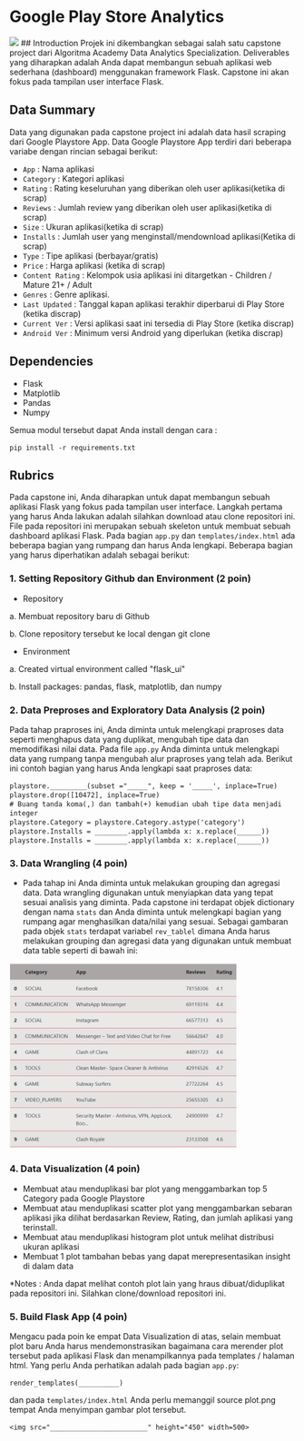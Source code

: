 # Google Play Store Analytics
<img src="full_dashboard.png">
## Introduction
Projek ini dikembangkan sebagai salah satu capstone project dari Algoritma Academy Data Analytics Specialization. Deliverables yang diharapkan adalah Anda dapat membangun sebuah aplikasi web sederhana (dashboard) menggunakan framework Flask. Capstone ini akan fokus pada tampilan user interface Flask. 

## Data Summary
Data yang digunakan pada capstone project ini adalah data hasil scraping dari Google Playstore App. Data Google Playstore App terdiri dari beberapa variabe dengan rincian sebagai berikut:
- `App` : Nama aplikasi                
- `Category` : Kategori aplikasi
- `Rating` : Rating keseluruhan yang diberikan oleh user aplikasi(ketika di scrap)
- `Reviews` : Jumlah review yang diberikan oleh user aplikasi(ketika di scrap)
- `Size` : Ukuran aplikasi(ketika di scrap)           
- `Installs` : Jumlah user yang menginstall/mendownload aplikasi(Ketika di scrap)     
- `Type` : Tipe aplikasi (berbayar/gratis)       
- `Price` : Harga aplikasi (ketika di scrap)        
- `Content Rating` : Kelompok usia aplikasi ini ditargetkan - Children / Mature 21+ / Adult   
- `Genres` : Genre aplikasi.        
- `Last Updated` : Tanggal kapan aplikasi terakhir diperbarui di Play Store (ketika discrap) 
- `Current Ver` : Versi aplikasi saat ini tersedia di Play Store (ketika discrap)   
- `Android Ver` : Minimum versi Android yang diperlukan (ketika discrap) 

## Dependencies
- Flask
- Matplotlib
- Pandas
- Numpy

Semua modul tersebut dapat Anda install dengan cara :
```
pip install -r requirements.txt
```

## Rubrics
Pada capstone ini, Anda diharapkan untuk dapat membangun sebuah aplikasi Flask yang fokus pada tampilan user interface. Langkah pertama yang harus Anda lakukan adalah silahkan download atau clone repositori ini. File pada repositori ini merupakan sebuah skeleton untuk membuat sebuah dashboard aplikasi Flask. Pada bagian `app.py` dan `templates/index.html` ada beberapa bagian yang rumpang dan harus Anda lengkapi. Beberapa bagian yang harus diperhatikan adalah sebagai berikut:

### 1. Setting Repository Github dan Environment (2 poin)
- Repository 

a. Membuat repository baru di Github

b. Clone repository tersebut ke local dengan git clone
- Environment 

a. Created virtual environment called "flask_ui"

b. Install packages: pandas, flask, matplotlib, dan numpy

### 2. Data Preproses and Exploratory Data Analysis (2 poin)
Pada tahap praproses ini, Anda diminta untuk melengkapi praproses data seperti menghapus data yang duplikat, mengubah tipe data dan memodifikasi nilai data. Pada file `app.py` Anda diminta untuk melengkapi data yang rumpang tanpa mengubah alur praproses yang telah ada.
Berikut ini contoh bagian yang harus Anda lengkapi saat praproses data:
```
playstore._________(subset ="_____", keep = '_____', inplace=True) 
playstore.drop([10472], inplace=True)
# Buang tanda koma(,) dan tambah(+) kemudian ubah tipe data menjadi integer
playstore.Category = playstore.Category.astype('category')
playstore.Installs = ________.apply(lambda x: x.replace(______))
playstore.Installs = ________.apply(lambda x: x.replace(______))
```
### 3. Data Wrangling (4 poin)
- Pada tahap ini Anda diminta untuk melakukan grouping dan agregasi data. Data wrangling digunakan untuk menyiapkan data yang tepat sesuai analisis yang diminta. Pada capstone ini terdapat objek dictionary dengan nama `stats` dan Anda diminta untuk melengkapi bagian yang rumpang agar menghasilkan data/nilai yang sesuai. Sebagai gambaran pada objek `stats` terdapat variabel `rev_tablel` dimana Anda harus melakukan grouping dan agregasi data yang digunakan untuk membuat data table seperti di bawah ini:
<img src="table_rev.PNG" width=400>

### 4. Data Visualization (4 poin)
- Membuat atau menduplikasi bar plot yang menggambarkan top 5 Category pada Google Playstore
- Membuat atau menduplikasi scatter plot yang menggambarkan sebaran aplikasi jika dilihat berdasarkan Review, Rating, dan jumlah aplikasi yang terinstall.
- Membuat atau menduplikasi histogram plot untuk melihat distribusi ukuran aplikasi 
- Membuat 1 plot tambahan bebas yang dapat merepresentasikan insight di dalam data

*Notes : Anda dapat melihat contoh plot lain yang hraus dibuat/diduplikat pada repositori ini. Silahkan clone/download repositori ini. 

### 5. Build Flask App (4 poin)
Mengacu pada poin ke empat Data Visualization di atas, selain membuat plot baru Anda harus mendemonstrasikan bagaimana cara merender plot tersebut pada aplikasi Flask dan menampilkannya pada templates / halaman html. Yang perlu Anda perhatikan adalah pada bagian `app.py`:
```
render_templates(__________)
```
dan pada `templates/index.html` Anda perlu memanggil source plot.png tempat Anda menyimpan gambar plot tersebut.
```
<img src="________________________" height="450" width=500>
```
